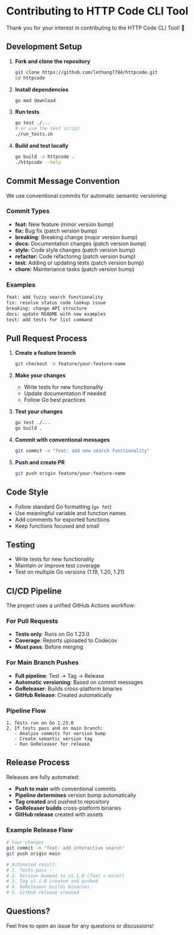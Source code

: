 # Contributing to HTTP Code CLI Tool

Thank you for your interest in contributing to the HTTP Code CLI Tool! 🎉

## Development Setup

1. **Fork and clone the repository**
   ```bash
   git clone https://github.com/lethang7794/httpcode.git
   cd httpcode
   ```

2. **Install dependencies**
   ```bash
   go mod download
   ```

3. **Run tests**
   ```bash
   go test ./...
   # or use the test script
   ./run_tests.sh
   ```

4. **Build and test locally**
   ```bash
   go build -o httpcode .
   ./httpcode --help
   ```

## Commit Message Convention

We use conventional commits for automatic semantic versioning:

### Commit Types

- **feat:** New feature (minor version bump)
- **fix:** Bug fix (patch version bump)  
- **breaking:** Breaking change (major version bump)
- **docs:** Documentation changes (patch version bump)
- **style:** Code style changes (patch version bump)
- **refactor:** Code refactoring (patch version bump)
- **test:** Adding or updating tests (patch version bump)
- **chore:** Maintenance tasks (patch version bump)

### Examples

```bash
feat: add fuzzy search functionality
fix: resolve status code lookup issue
breaking: change API structure
docs: update README with new examples
test: add tests for list command
```

## Pull Request Process

1. **Create a feature branch**
   ```bash
   git checkout -b feature/your-feature-name
   ```

2. **Make your changes**
   - Write tests for new functionality
   - Update documentation if needed
   - Follow Go best practices

3. **Test your changes**
   ```bash
   go test ./...
   go build .
   ```

4. **Commit with conventional messages**
   ```bash
   git commit -m "feat: add new search functionality"
   ```

5. **Push and create PR**
   ```bash
   git push origin feature/your-feature-name
   ```

## Code Style

- Follow standard Go formatting (`go fmt`)
- Use meaningful variable and function names
- Add comments for exported functions
- Keep functions focused and small

## Testing

- Write tests for new functionality
- Maintain or improve test coverage
- Test on multiple Go versions (1.19, 1.20, 1.21)

## CI/CD Pipeline

The project uses a unified GitHub Actions workflow:

### For Pull Requests
- **Tests only**: Runs on Go 1.23.0
- **Coverage**: Reports uploaded to Codecov
- **Must pass**: Before merging

### For Main Branch Pushes
- **Full pipeline**: Test → Tag → Release
- **Automatic versioning**: Based on commit messages
- **GoReleaser**: Builds cross-platform binaries
- **GitHub Release**: Created automatically

### Pipeline Flow
```
1. Tests run on Go 1.23.0
2. If tests pass and on main branch:
   - Analyze commits for version bump
   - Create semantic version tag
   - Run GoReleaser for release
```

## Release Process

Releases are fully automated:

- **Push to main** with conventional commits
- **Pipeline determines** version bump automatically
- **Tag created** and pushed to repository
- **GoReleaser builds** cross-platform binaries
- **GitHub release** created with assets

### Example Release Flow
```bash
# Your changes
git commit -m "feat: add interactive search"
git push origin main

# Automated result:
# 1. Tests pass ✅
# 2. Version bumped to v1.1.0 (feat = minor)
# 3. Tag v1.1.0 created and pushed
# 4. GoReleaser builds binaries
# 5. GitHub release created
```

## Questions?

Feel free to open an issue for any questions or discussions!

